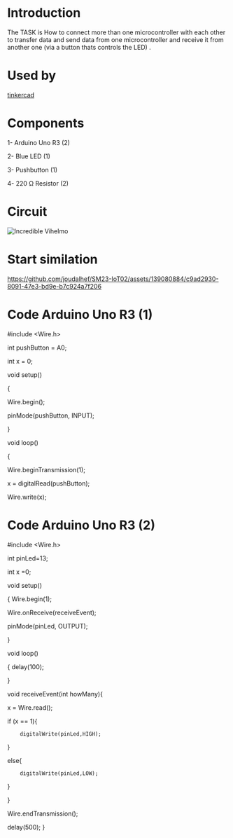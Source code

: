 # Introduction
The TASK is How to connect more than one microcontroller with each other to transfer data and send data from one microcontroller and receive it from another one                  (via a button thats controls the LED) .
# Used by
[tinkercad](https://www.tinkercad.com/things/hGAZohs4LpK-incredible-vihelmo/editel?tenant=circuits)
# Components
1- Arduino Uno R3 (2)

2- Blue LED (1)

3- Pushbutton (1)

4- 220 Ω Resistor (2)
# Circuit
![Incredible Vihelmo](https://github.com/joudalhef/SM23-IoT02/assets/139080884/a3959eea-eebf-4c35-b15f-3ec645eaec40)
# Start similation
https://github.com/joudalhef/SM23-IoT02/assets/139080884/c9ad2930-8091-47e3-bd9e-b7c924a7f206
# Code Arduino Uno R3 (1)
#include <Wire.h>

int pushButton = A0;

int x = 0;

void setup()

{

  Wire.begin();
  
  pinMode(pushButton, INPUT);
  
}

void loop()

{

   Wire.beginTransmission(1);
   
   x = digitalRead(pushButton);
   
   Wire.write(x);
   # Code Arduino Uno R3 (2)
   #include <Wire.h>
   
int pinLed=13;

int x =0;

void setup()

{
  Wire.begin(1);
  
  Wire.onReceive(receiveEvent); 
  
  pinMode(pinLed, OUTPUT);
  
}

void loop()

{
  delay(100);
  
}

void receiveEvent(int howMany){

x = Wire.read();
  
  if (x == 1){
  
        digitalWrite(pinLed,HIGH);
  }
  
  else{
  
        digitalWrite(pinLed,LOW);
  }
  
}
   
   Wire.endTransmission();
   
   delay(500);
}




